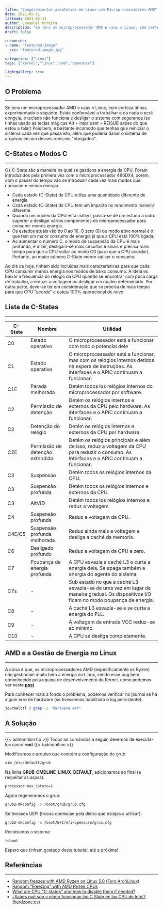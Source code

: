 ```yaml
---
title: "Congelamientos aleatórios em Linux com Microprocessadores AMD"
date: 2021-05-11
lastmod: 2021-05-11
author: Enmanuel Moreira
description: "Se tens um microprocessador AMD e usas o Linux, com certeza tinhas experimentado o seguinte: Estás conforvável a trabalhar e da nada o ecrã congela, o teclado não funciona e desligar o sistema com segurança (se tinhas usado as teclas mágicas Alt + Impr pant + REISUB sabes o que estou a falar) Pois bem, é bastante incomodo que tenhas que reiniciar o sistema cada vez que passa isto, além que poderia danar o sistema de arquivos em um desses reinicios obrigados"
draft: false

resources:
- name: "featured-image"
  src: "featured-image.jpg"

categories: ["Linux"]
tags: ["kernel","linux","amd","opensuse"]

lightgallery: true
---
```


<!--more-->

## O Problema

***

Se tens um microprocessador AMD e usas o Linux, com certeza tinhas experimentado o seguinte: Estás conforvável a trabalhar e da nada o ecrã congela, o teclado não funciona e desligar o sistema com segurança (se tinhas usado as teclas mágicas Alt + Impr pant + REISUB sabes do que estou a falar) Pois bem, é bastante incomodo que tenhas que reiniciar o sistema cada vez que passa isto, além que poderia danar o sistema de arquivos em um desses reinicios "obrigados".  

## C-States o Modos C

***

Os C-State são a maneira na qual se gestiona a energia da CPU. Foram introduzidos pela primera vez com o microprocessador 486DX4, porém, com o passar do tempo vão se introduzir cada vez mais modos que consumem menos energia.  

- Cada estado (C-State) da CPU utiliza uma quantidade diferente de energia.
- Cada estado (C-State) da CPU tem um impacto no rendimento maneira diferente.
- Quando um núcleo da CPU está inativo, passa-se de um estado a outro superior a desligar vários componentes do microprocessador para consumir menos energía.
- Os estados atuáis vão do 0 ao 10. O zero (0) ou modo ativo normal é o que tem um maior consumo de energía já que a CPU está 100% ligada.
- Ao aumentar o número C, o modo de suspensão da CPU é mais profundo, é dizer, desligam-se mais circuitos e sinais e precisa mais tempo para que a CPU voltar ao modo C0 (para que a CPU acordar). Portanto, ao maior número C-State menor vai ser o consumo.  

Ao dia de hoje, tinham sido incluídas mais caracteristicas para que cada CPU consumir menos energía nos modos de baixo consumo. A ideia es baixar a frecuência do relogio da CPU quando se encontrar com poca carga de trabalho, a reduzir a voltagem ou desligar um núcleo determinado. Por outra parte, deve-se ter em consideração que se precisa de mais tempo para que CPU "acorde" e esteja 100% operacional de novo.  

## Lista de C-States

***

| C-State  | Nombre | Utilidad |
|----------|--------|----------|
| C0 | Estado operativo | O microprocessador está a funcionar com todo o potencial dele |
| C1 | Estado operativo | O microprocessador está a funcionar, mas com os relógios internos detidos na espera de instruções. As interfaces e o APIC continuam a funcionar. |
| C1E | Parada melhorada | Detém todos los relógios internos do microprocessador por software. |
| C2 | Permissão de detenção | Detém os relógios internos e externos da CPU pelo hardware. As interfaces e o APIC continuam a funcionar. |
| C2 | Detenção do relógio | Detém os relógios internos e externos da CPU por hardware. |
| C2E | Permissão de detenção extendido | Detém os relógios principais e além de isso, reduz a voltagem da CPU para reduzir o consumo. As Interfaces e o APIC continuam a funcionar. |
| C3 | Suspensão | Detém todos os relógios internos da CPU. |
| C3 | Suspensão profunda | Detém todos os relógios internos e externos da CPU. |
| C3 | AltVID | Detém todos los relógios internos e reduz a voltagem. |
| C4 | Suspensão profunda | Reduz a voltagem da CPU. |
| C4E/C5 | Suspensão profunda melhorada | Reduz ainda mais a voltagem e desliga a caché da memoria. |
| C6 | Desligado profundo | Reduz a voltagem da CPU a zero. |
| C7 | Poupança de energía profunda | A CPU esvazía a caché L3 e curta a energia dela. Se apaga também a energía do agente do sistema. |
| C7s | - | Sub estado no que a caché L3 esvazia-se de uma vez em lugar de maneira gradual. Os dispositivos I/O ficam no modo poupança de energía. |
| C8 | - | A caché L3 esvazía-se e se curta a energía do PLL. |
| C9 | - | A voltagem da entrada VCC reduz-se ao mínimo. |
| C10| - | A CPU se desliga completamente. |

## AMD e a Gestão de Energía no Linux

***

A coisa é que, os microprocessadores AMD (especificamente os Ryzen) não gestionam muito bem a energía no Linux, sendo esse bug bem cononhecido pela equipa de desenvolvimento do Kernel, como podemos ver neste **[post](https://bugzilla.kernel.org/show_bug.cgi?id=206487)**

Para conhecer mais a fondo o problema, podemos verificar no journal se há algum erro de hardware (se tivessemos habilitado o log persistente):  

```bash
journalctl | grep -i "hardware err"
```

## A Solução

***

{{< admonition tip >}}
Todos os comandos a seguir, devemos de executá-los como **root**
{{< /admonition >}}

Modificamos o arquivo que comtém a configuração do grub:  

```bash
vim /etc/default/grub
```

Na linha **GRUB_CMDLINE_LINUX_DEFAULT**, adicionamos ao final (a respeitar as aspas):  

```bash
processor.max_cstate=1
```

Agora regeneramos o grub:  

```bash
grub2-mkconfig -o /boot/grub/grub.cfg
```

Se tivesses UEFI (trocas  opensuse pela distro que estejas a utilizar):  

```bash
grub2-mkconfig -o /boot/EFI/efi/opensuse/grub.cfg
```

Reiniciamos o sistema:  

```bash
reboot
```

Espero que tinham gostado deste tutorial, até a próxima!

## Referências

***

- [Random freezes with AMD Ryzen on Linux 5.0 (Foro ArchLinux)](https://bbs.archlinux.org/viewtopic.php?id=245608)
- [Random "Freezing" with AMD Ryzen CPUs](https://gist.github.com/diracs-delta/876d74d030f80dc899fc58a244b72df0)
- [What are CPU "C-states" and how to disable them if needed?](https://gist.github.com/wmealing/2dd2b543c4d3cff6cab7)
- [¿Sabes qué son y cómo funcionan los C State en las CPU de Intel? (hardzone.es)](https://hardzone.es/reportajes/que-es/c-state-procesadores-intel/)
